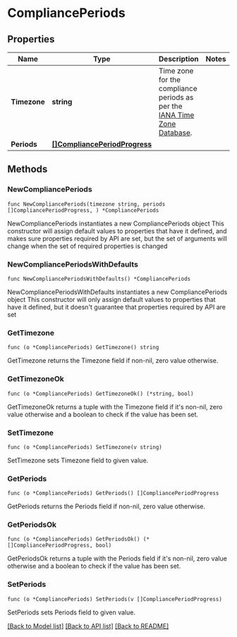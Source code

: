 # CompliancePeriods

## Properties

Name | Type | Description | Notes
------------ | ------------- | ------------- | -------------
**Timezone** | **string** | Time zone for the compliance periods as per the [IANA Time Zone Database](https://en.wikipedia.org/wiki/List_of_tz_database_time_zones#List). | 
**Periods** | [**[]CompliancePeriodProgress**](CompliancePeriodProgress.md) |  | 

## Methods

### NewCompliancePeriods

`func NewCompliancePeriods(timezone string, periods []CompliancePeriodProgress, ) *CompliancePeriods`

NewCompliancePeriods instantiates a new CompliancePeriods object
This constructor will assign default values to properties that have it defined,
and makes sure properties required by API are set, but the set of arguments
will change when the set of required properties is changed

### NewCompliancePeriodsWithDefaults

`func NewCompliancePeriodsWithDefaults() *CompliancePeriods`

NewCompliancePeriodsWithDefaults instantiates a new CompliancePeriods object
This constructor will only assign default values to properties that have it defined,
but it doesn't guarantee that properties required by API are set

### GetTimezone

`func (o *CompliancePeriods) GetTimezone() string`

GetTimezone returns the Timezone field if non-nil, zero value otherwise.

### GetTimezoneOk

`func (o *CompliancePeriods) GetTimezoneOk() (*string, bool)`

GetTimezoneOk returns a tuple with the Timezone field if it's non-nil, zero value otherwise
and a boolean to check if the value has been set.

### SetTimezone

`func (o *CompliancePeriods) SetTimezone(v string)`

SetTimezone sets Timezone field to given value.


### GetPeriods

`func (o *CompliancePeriods) GetPeriods() []CompliancePeriodProgress`

GetPeriods returns the Periods field if non-nil, zero value otherwise.

### GetPeriodsOk

`func (o *CompliancePeriods) GetPeriodsOk() (*[]CompliancePeriodProgress, bool)`

GetPeriodsOk returns a tuple with the Periods field if it's non-nil, zero value otherwise
and a boolean to check if the value has been set.

### SetPeriods

`func (o *CompliancePeriods) SetPeriods(v []CompliancePeriodProgress)`

SetPeriods sets Periods field to given value.



[[Back to Model list]](../README.md#documentation-for-models) [[Back to API list]](../README.md#documentation-for-api-endpoints) [[Back to README]](../README.md)


